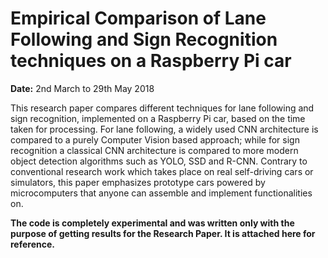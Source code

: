 # Empirical Comparison of Lane Following and Sign Recognition techniques on a Raspberry Pi car

**Date:** 2nd March to 29th May 2018

This research paper compares different techniques for lane following and sign recognition, implemented on a Raspberry Pi car, based on the time taken for processing. For lane following, a widely used CNN architecture is compared to a purely Computer Vision based approach; while for sign recognition a classical CNN architecture is compared to more modern object detection algorithms such as YOLO, SSD and R-CNN. Contrary to conventional research work which takes place on real self-driving cars or simulators, this paper emphasizes prototype cars powered by microcomputers that anyone can assemble and implement functionalities on.

**The code is completely experimental and was written only with the purpose of getting results for the Research Paper. It is attached here for reference.**
